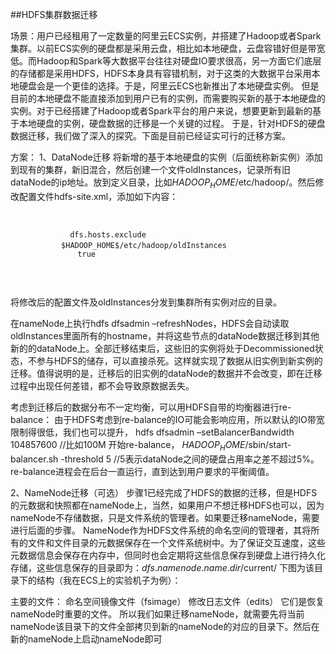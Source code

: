 ##HDFS集群数据迁移

场景：用户已经租用了一定数量的阿里云ECS实例，并搭建了Hadoop或者Spark集群。以前ECS实例的硬盘都是采用云盘，相比如本地硬盘，云盘容错好但是带宽低。而Hadoop和Spark等大数据平台往往对硬盘IO要求很高，另一方面它们底层的存储都是采用HDFS，HDFS本身具有容错机制，对于这类的大数据平台采用本地硬盘会是一个更佳的选择。于是，阿里云ECS也新推出了本地硬盘实例。
但是目前的本地硬盘不能直接添加到用户已有的实例，而需要购买新的基于本地硬盘的实例。对于已经搭建了Hadoop或者Spark平台的用户来说，想要更新到最新的基于本地硬盘的实例，硬盘数据的迁移是一个关键的过程。
于是，针对HDFS的硬盘数据迁移，我们做了深入的探究。下面是目前已经证实可行的迁移方案。

方案：
1、DataNode迁移
将新增的基于本地硬盘的实例（后面统称新实例）添加到现有的集群，新旧混合，然后创建一个文件oldInstances，记录所有旧dataNode的ip地址。放到定义目录，比如$HADOOP_HOME$/etc/hadoop/。然后修改配置文件hdfs-site.xml，添加如下内容：
<pre><code>
             <property>
　　　　　　　　<name>dfs.hosts.exclude</name>
　　  	  <value>$HADOOP_HOME$/etc/hadoop/oldInstances</value>
               <final>true</final>
　　　　　　</property>
      
 </code></pre>

将修改后的配置文件及oldInstances分发到集群所有实例对应的目录。

在nameNode上执行hdfs dfsadmin –refreshNodes，HDFS会自动读取oldInstances里面所有的hostname，并将这些节点的dataNode数据迁移到其他新的的dataNode上。全部迁移结束后，这些旧的实例将处于Decommissioned状态，不参与HDFS的储存，可以直接杀死。这样就实现了数据从旧实例到新实例的迁移。值得说明的是，迁移后的旧实例的dataNode的数据并不会改变，即在迁移过程中出现任何差错，都不会导致原数据丢失。

考虑到迁移后的数据分布不一定均衡，可以用HDFS自带的均衡器进行re-balance：
由于HDFS考虑到re-balance的IO可能会影响应用，所以默认的IO带宽限制得很低，我们也可以提升，
hdfs dfsadmin –setBalancerBandwidth 104857600 //比如100M
开始re-balance，
$HADOOP_HOME$/sbin/start-balancer.sh -threshold 5 //5表示dataNode之间的硬盘占用率之差不超过5%。
re-balance进程会在后台一直运行，直到达到用户要求的平衡阈值。

2、NameNode迁移（可选）
步骤1已经完成了HDFS的数据的迁移，但是HDFS的元数据和快照都在nameNode上，当然，如果用户不想迁移HDFS也可以，因为nameNode不存储数据，只是文件系统的管理者。如果要迁移nameNode，需要进行后面的步骤。
NameNode作为HDFS文件系统的命名空间的管理者，其将所有的文件和文件目录的元数据保存在一个文件系统树中。为了保证交互速度，这些元数据信息会保存在内存中，但同时也会定期将这些信息保存到硬盘上进行持久化存储，这些信息保存的目录即为：$dfs.namenode.name.dir$/current/
下图为该目录下的结构（我在ECS上的实验机子为例）：
 
主要的文件：
命名空间镜像文件（fsimage）
修改日志文件（edits）
它们是恢复nameNode时重要的文件。
所以我们如果迁移nameNode，就需要先将当前nameNode该目录下的文件全部拷贝到新的nameNode的对应的目录下。然后在新的nameNode上启动nameNode即可
